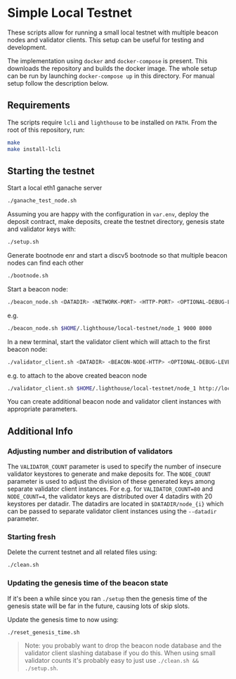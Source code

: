 # Simple Local Testnet

These scripts allow for running a small local testnet with multiple beacon nodes and validator clients.
This setup can be useful for testing and development.

The implementation using `docker` and `docker-compose` is present. This downloads the repository and builds the docker image. The whole setup can be run by launching `docker-compose up` in this directory. For manual setup follow the description below.

## Requirements

The scripts require `lcli` and `lighthouse` to be installed on `PATH`. From the
root of this repository, run:

```bash
make
make install-lcli
```

## Starting the testnet

Start a local eth1 ganache server
```bash
./ganache_test_node.sh
```

Assuming you are happy with the configuration in `var.env`, deploy the deposit contract, make deposits, 
create the testnet directory, genesis state and validator keys with:

```bash
./setup.sh
```

Generate bootnode enr and start a discv5 bootnode so that multiple beacon nodes can find each other
```bash
./bootnode.sh
```

Start a beacon node:

```bash
./beacon_node.sh <DATADIR> <NETWORK-PORT> <HTTP-PORT> <OPTIONAL-DEBUG-LEVEL>
```
e.g.
```bash
./beacon_node.sh $HOME/.lighthouse/local-testnet/node_1 9000 8000
```

In a new terminal, start the validator client which will attach to the first
beacon node:

```bash
./validator_client.sh <DATADIR> <BEACON-NODE-HTTP> <OPTIONAL-DEBUG-LEVEL>
```
e.g. to attach to the above created beacon node
```bash
./validator_client.sh $HOME/.lighthouse/local-testnet/node_1 http://localhost:8000
```

You can create additional beacon node and validator client instances with appropriate parameters.

## Additional Info

### Adjusting number and distribution of validators
The `VALIDATOR_COUNT` parameter is used to specify the number of insecure validator keystores to generate and make deposits for.
The `NODE_COUNT` parameter is used to adjust the division of these generated keys among separate validator client instances.
For e.g. for `VALIDATOR_COUNT=80` and `NODE_COUNT=4`, the validator keys are distributed over 4 datadirs with 20 keystores per datadir. The datadirs are located in `$DATADIR/node_{i}` which can be passed to separate validator client
instances using the `--datadir` parameter.

### Starting fresh

Delete the current testnet and all related files using:

```bash
./clean.sh
```

### Updating the genesis time of the beacon state

If it's been a while since you ran `./setup` then the genesis time of the
genesis state will be far in the future, causing lots of skip slots.

Update the genesis time to now using:

```bash
./reset_genesis_time.sh
```

> Note: you probably want to drop the beacon node database and the validator
> client slashing database if you do this. When using small validator counts
> it's probably easy to just use `./clean.sh && ./setup.sh`.
